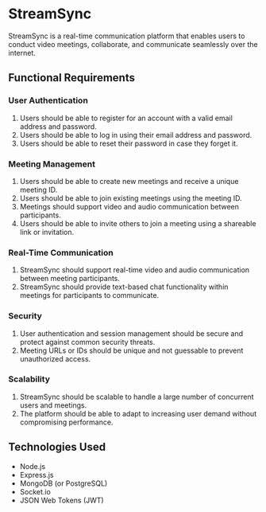 # StreamSync

StreamSync is a real-time communication platform that enables users to conduct video meetings, collaborate, and communicate seamlessly over the internet.

## Functional Requirements

### User Authentication
1. Users should be able to register for an account with a valid email address and password.
2. Users should be able to log in using their email address and password.
3. Users should be able to reset their password in case they forget it.

### Meeting Management
1. Users should be able to create new meetings and receive a unique meeting ID.
2. Users should be able to join existing meetings using the meeting ID.
3. Meetings should support video and audio communication between participants.
4. Users should be able to invite others to join a meeting using a shareable link or invitation.

### Real-Time Communication
1. StreamSync should support real-time video and audio communication between meeting participants.
2. StreamSync should provide text-based chat functionality within meetings for participants to communicate.

### Security
1. User authentication and session management should be secure and protect against common security threats.
2. Meeting URLs or IDs should be unique and not guessable to prevent unauthorized access.

### Scalability
1. StreamSync should be scalable to handle a large number of concurrent users and meetings.
2. The platform should be able to adapt to increasing user demand without compromising performance.

## Technologies Used
- Node.js
- Express.js
- MongoDB (or PostgreSQL)
- Socket.io
- JSON Web Tokens (JWT)
